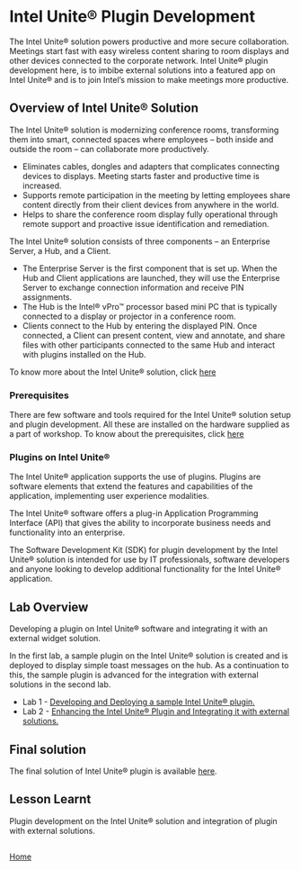 # Intel Unite® Plugin Development
The Intel Unite® solution powers productive and more secure collaboration. Meetings start fast with easy wireless content sharing to room displays and other devices connected to the corporate network. Intel Unite® plugin development here, is to imbibe external solutions into a featured app on Intel Unite® and is to join Intel’s mission to make meetings more productive.

## Overview of Intel Unite® Solution
The Intel Unite® solution is modernizing conference rooms, transforming them into smart, connected spaces where employees – both inside and outside the room – can collaborate more productively.
-	Eliminates cables, dongles and adapters that complicates connecting devices to displays. Meeting starts faster and productive time is increased.
-	Supports remote participation in the meeting by letting employees share content directly from their client devices from anywhere in the world.
-	Helps to share the conference room display fully operational through remote support and proactive issue identification and remediation.


The Intel Unite® solution consists of three components – an Enterprise Server, a Hub, and a Client.

- 	The Enterprise Server is the first component that is set up. When the Hub and Client applications are launched, they will use the Enterprise Server to exchange connection information and receive PIN assignments.
- 	The Hub is the Intel® vPro™ processor based mini PC that is typically connected to a display or projector in a conference room.
- 	Clients connect to the Hub by entering the displayed PIN. Once connected, a Client can present content, view and annotate, and share files with other participants connected to the same Hub and interact with plugins installed on the Hub.

To know more about the Intel Unite® solution, click [here](https://www.intel.in/content/www/in/en/architecture-and-technology/unite/intel-unite-overview.html)


### Prerequisites
There are few software and tools required for the Intel Unite® solution setup and plugin development. All these are installed on the hardware supplied as a part of workshop. To know about the prerequisites, click [here](https://www.intel.in/content/www/in/en/support/articles/000017827/software/software-applications.html)

### Plugins on Intel Unite®
The Intel Unite® application supports the use of plugins. Plugins are software elements that extend the features and capabilities of the application, implementing user experience modalities.

The Intel Unite® software offers a plug-in Application Programming Interface (API) that gives the ability to incorporate business needs and functionality into an enterprise.

The Software Development Kit (SDK) for plugin development by the Intel Unite® solution is intended for use by IT professionals, software developers and anyone looking to develop additional functionality for the Intel Unite® application.

## Lab Overview
Developing a plugin on Intel Unite® software and integrating it with an external widget solution.

In the first lab, a sample plugin on the Intel Unite® solution is created and is deployed to display simple toast messages on the hub. As a continuation to this, the sample plugin is advanced for the integration with external solutions in the second lab.


- Lab 1 - [Developing and Deploying a sample Intel Unite® plugin. ](./SamplePluginDevelopment.md)
- Lab 2 - [Enhancing the Intel Unite® Plugin and Integrating it with external solutions.](./AdvancedPluginDevelopment.md)


## Final solution

The final solution of Intel Unite® plugin is available  [here](./solutions/AdvancedPluginSolution.md).

## Lesson Learnt

Plugin development on the Intel Unite® solution and integration of plugin with external solutions.

##  
[Home](../README.md)
